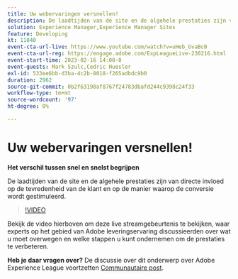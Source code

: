 ```yaml
---
title: Uw webervaringen versnellen!
description: De laadtijden van de site en de algehele prestaties zijn van directe invloed op de tevredenheid van de klant en op de manier waarop de conversie wordt gestimuleerd.
solution: Experience Manager,Experience Manager Sites
feature: Developing
kt: 11840
event-cta-url-live: https://www.youtube.com/watch?v=uHeb_GvaBc0
event-cta-url-reg: https://engage.adobe.com/ExpLeagueLive-230216.html
event-start-time: 2023-02-16 14:00-8
event-guests: Mark Szulc,Cedric Huesler
exl-id: 533ee6bb-d3ba-4c2b-8018-f265adbdc9b0
duration: 2962
source-git-commit: 0b2f63198af8767f24783dbafd244c9398c24f33
workflow-type: tm+mt
source-wordcount: '97'
ht-degree: 0%

---
```


# Uw webervaringen versnellen!

**Het verschil tussen snel en snelst begrijpen**

De laadtijden van de site en de algehele prestaties zijn van directe invloed op de tevredenheid van de klant en op de manier waarop de conversie wordt gestimuleerd.

>[!VIDEO](https://video.tv.adobe.com/v/3414150/?quality=12&learn=on)

Bekijk de video hierboven om deze live streamgebeurtenis te bekijken, waar experts op het gebied van Adobe leveringservaring discussieerden over wat u moet overwegen en welke stappen u kunt ondernemen om de prestaties te verbeteren.

**Heb je daar vragen over?** De discussie over dit onderwerp over Adobe Experience League voortzetten [Communautaire post](https://experienceleaguecommunities.adobe.com/t5/adobe-experience-manager/experience-league-live-post-session-discussion-speeding-up-your/m-p/575513#M36836).

